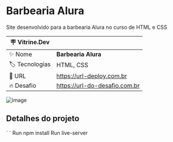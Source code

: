 # Barbearia Alura

Site desenvolvido para a barbearia Alura no curso de HTML e CSS

| :placard: Vitrine.Dev |     |
| -------------  | --- |
| :sparkles: Nome        | **Barbearia Alura**
| :label: Tecnologias | HTML, CSS
| :rocket: URL         | https://url-deploy.com.br
| :fire: Desafio     | https://url-do-desafio.com.br

<!-- Inserir imagem com a #vitrinedev ao final do link -->
![image](https://user-images.githubusercontent.com/79695824/209537957-c62309fe-d5c8-4ccd-812a-0a9ca46f7d20.png)

## Detalhes do projeto
´
´
Run npm install
Run live-server

